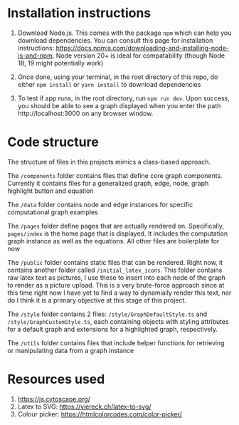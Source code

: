 # Installation instructions
1. Download Node.js. This comes with the package `npm` which can help you download dependencies. You can consult this page for installation instructions: https://docs.npmjs.com/downloading-and-installing-node-js-and-npm. Node version 20+ is ideal for compatability (though Node 18, 19 might potentially work)

2. Once done, using your terminal, in the root directory of this repo, do either `npm install` or `yarn install` to download dependencies

4. To test if app runs, in the root directory, run `npm run dev`. Upon success, you should be able to see a graph displayed when you enter the path http://localhost:3000 on any browser window. 

# Code structure 

The structure of files in this projects mimics a class-based approach.

The `/components` folder contains files that define core graph components. Currently it contains files for a generalized graph, edge, node, graph highlight button and equation

The `/data` folder contains node and edge instances for specific computational graph examples

The `/pages` folder define pages that are actually rendered on. Specifically, `pages/index` is the home page that is displayed. It includes the computation graph instance as well as the equations. All other files are boilerplate for now
        
The `/public` folder contains static files that can be rendered. Right now, it contains another folder called `/initial_latex_icons`. This folder contains raw latex text as pictures, I use these to insert into each node of the graph to render as a picture upload. This is a very brute-force approach since at this time right now I have yet to find a way to dynamially render this text, nor do I think it is a primary objective at this stage of this project. 

The `/style` folder contains 2 files: `/style/GraphDefaultStyle.ts` and `/style/GraphCustomStyle.ts`, each containing objects with styling attributes for a default graph and extensions for a highlighted graph, respectively. 

The `/utils` folder contains files that include helper functions for retrieving or manipulating data from a graph instance 

# Resources used 

1. https://js.cytoscape.org/
2. Latex to SVG: https://viereck.ch/latex-to-svg/
3. Colour picker: https://htmlcolorcodes.com/color-picker/
